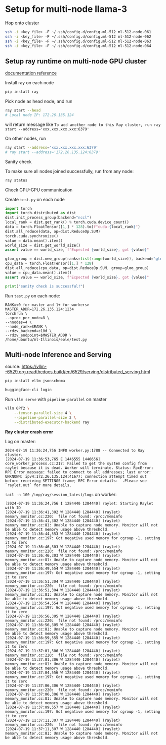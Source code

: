 # Setup for multi-node llama-3

Hop onto cluster
```bash
ssh -i <key_file> -F ~/.ssh/config.d/config.ml-512 ml-512-node-061
ssh -i <key_file> -F ~/.ssh/config.d/config.ml-512 ml-512-node-062
ssh -i <key_file> -F ~/.ssh/config.d/config.ml-512 ml-512-node-063
ssh -i <key_file> -F ~/.ssh/config.d/config.ml-512 ml-512-node-064
```

## Setup ray runtime on multi-node GPU cluster

[documentation reference](https://vllm--6529.org.readthedocs.build/en/6529/serving/distributed_serving.html#multi-node-inference-and-serving)

Install ray on each node
```bash
pip install ray
```

Pick node as head node, and run
```bash
ray start --head
# Local node IP: 172.26.135.124
```
will return message like `To add another node to this Ray cluster, run ray start --address='xxx.xxx.xxx.xxx:6379'`

On other nodes, run
```bash
ray start --address='xxx.xxx.xxx.xxx:6379'
# ray start --address='172.26.135.124:6379'
```

Sanity check

To make sure all nodes joined successfully, run from any node:
```bash
ray status
```

Check GPU-GPU communication

Create `test.py` on each node
```python
import torch
import torch.distributed as dist
dist.init_process_group(backend="nccl")
local_rank = dist.get_rank() % torch.cuda.device_count()
data = torch.FloatTensor([1,] * 128).to(f"cuda:{local_rank}")
dist.all_reduce(data, op=dist.ReduceOp.SUM)
torch.cuda.synchronize()
value = data.mean().item()
world_size = dist.get_world_size()
assert value == world_size, f"Expected {world_size}, got {value}"

gloo_group = dist.new_group(ranks=list(range(world_size)), backend="gloo")
cpu_data = torch.FloatTensor([1,] * 128)
dist.all_reduce(cpu_data, op=dist.ReduceOp.SUM, group=gloo_group)
value = cpu_data.mean().item()
assert value == world_size, f"Expected {world_size}, got {value}"

print("sanity check is successful!")
```

Run `test.py` on each node:
```
RANK=<0 for master and 1+ for workers>
MASTER_ADDR=172.26.135.124:1234
torchrun \
--nproc_per_node=8 \
--nnodes=4 \
--node_rank=$RANK \
--rdzv_backend=c10d \
--rdzv_endpoint=$MASTER_ADDR \
/home/ubuntu/ml-Illinois/eole/test.py
```

<!-- Uploading "image.png"... -->





## Multi-node Inference and Serving

source: https://vllm--6529.org.readthedocs.build/en/6529/serving/distributed_serving.html

```bash
pip install vllm jsonschema
```

```bash
huggingface-cli login
```

Run `vllm serve` with `pipeline-parallel` on master
```bash
vllm GPT2 \
    --tensor-parallel-size 4 \
    --pipeline-parallel-size 2 \
    --distributed-executor-backend ray
```

**Ray cluster crash error**

Log on master:
```
2024-07-19 11:36:24,756	INFO worker.py:1788 -- Connected to Ray cluster.
[2024-07-19 11:36:53,765 E 1446555 1446656] core_worker_process.cc:217: Failed to get the system config from raylet because it is dead. Worker will terminate. Status: RpcError: RPC Error message: failed to connect to all addresses; last error: UNKNOWN: ipv4:172.26.135.124:41677: connection attempt timed out before receiving SETTINGS frame; RPC Error details:  .Please see `raylet.out` for more details.
```

`tail -n 100 /tmp/ray/session_latest/logs` on worker:
```
[2024-07-19 11:36:24,756 I 1284440 1284440] raylet: Starting Raylet with ID
[2024-07-19 11:36:41,302 W 1284440 1284440] (raylet) memory_monitor.cc:220:  file not found: /proc/meminfo
[2024-07-19 11:36:41,302 W 1284440 1284440] (raylet) memory_monitor.cc:81: Unable to capture node memory. Monitor will not be able to detect memory usage above threshold.
[2024-07-19 11:36:44,553 W 1284440 1284440] (raylet) memory_monitor.cc:197: Got negative used memory for cgroup -1, setting it to zero
[2024-07-19 11:36:46,303 W 1284440 1284440] (raylet) memory_monitor.cc:220:  file not found: /proc/meminfo
[2024-07-19 11:36:46,303 W 1284440 1284440] (raylet) memory_monitor.cc:81: Unable to capture node memory. Monitor will not be able to detect memory usage above threshold.
[2024-07-19 11:36:49,554 W 1284440 1284440] (raylet) memory_monitor.cc:197: Got negative used memory for cgroup -1, setting it to zero
[2024-07-19 11:36:51,304 W 1284440 1284440] (raylet) memory_monitor.cc:220:  file not found: /proc/meminfo
[2024-07-19 11:36:51,304 W 1284440 1284440] (raylet) memory_monitor.cc:81: Unable to capture node memory. Monitor will not be able to detect memory usage above threshold.
[2024-07-19 11:36:54,554 W 1284440 1284440] (raylet) memory_monitor.cc:197: Got negative used memory for cgroup -1, setting it to zero
[2024-07-19 11:36:56,305 W 1284440 1284440] (raylet) memory_monitor.cc:220:  file not found: /proc/meminfo
[2024-07-19 11:36:56,305 W 1284440 1284440] (raylet) memory_monitor.cc:81: Unable to capture node memory. Monitor will not be able to detect memory usage above threshold.
[2024-07-19 11:36:59,555 W 1284440 1284440] (raylet) memory_monitor.cc:197: Got negative used memory for cgroup -1, setting it to zero
[2024-07-19 11:37:01,306 W 1284440 1284440] (raylet) memory_monitor.cc:220:  file not found: /proc/meminfo
[2024-07-19 11:37:01,306 W 1284440 1284440] (raylet) memory_monitor.cc:81: Unable to capture node memory. Monitor will not be able to detect memory usage above threshold.
[2024-07-19 11:37:04,556 W 1284440 1284440] (raylet) memory_monitor.cc:197: Got negative used memory for cgroup -1, setting it to zero
[2024-07-19 11:37:06,306 W 1284440 1284440] (raylet) memory_monitor.cc:220:  file not found: /proc/meminfo
[2024-07-19 11:37:06,306 W 1284440 1284440] (raylet) memory_monitor.cc:81: Unable to capture node memory. Monitor will not be able to detect memory usage above threshold.
[2024-07-19 11:37:09,557 W 1284440 1284440] (raylet) memory_monitor.cc:197: Got negative used memory for cgroup -1, setting it to zero
[2024-07-19 11:37:11,307 W 1284440 1284440] (raylet) memory_monitor.cc:220:  file not found: /proc/meminfo
[2024-07-19 11:37:11,307 W 1284440 1284440] (raylet) memory_monitor.cc:81: Unable to capture node memory. Monitor will not be able to detect memory usage above threshold.
```
